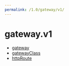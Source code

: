 ```yaml
---
permalink: /1.0/gateway/v1/
---
```


# gateway.v1



* [gateway](gateway.md)
* [gatewayClass](gatewayClass.md)
* [httpRoute](httpRoute.md)